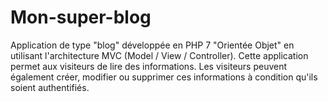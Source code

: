 # Mon-super-blog
Application de type "blog" développée en PHP 7 "Orientée Objet" en utilisant l'architecture MVC (Model / View / Controller). Cette application permet aux visiteurs de lire des informations. Les visiteurs peuvent également créer, modifier ou supprimer ces informations à condition qu'ils soient authentifiés.
